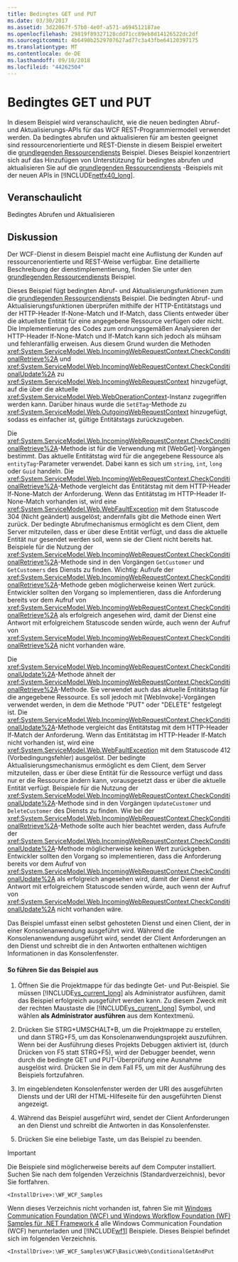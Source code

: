 ```yaml
---
title: Bedingtes GET und PUT
ms.date: 03/30/2017
ms.assetid: 3d22067f-57b8-4e0f-a571-a694512187ae
ms.openlocfilehash: 29819f89327128cdd71cc89eb8d14126522dc2df
ms.sourcegitcommit: 4b6490b2529707627ad77c3a43fbe64120397175
ms.translationtype: MT
ms.contentlocale: de-DE
ms.lasthandoff: 09/10/2018
ms.locfileid: "44262504"
---
```

# <a name="conditional-get-and-put"></a>Bedingtes GET und PUT
In diesem Beispiel wird veranschaulicht, wie die neuen bedingten Abruf- und Aktualisierungs-APIs für das WCF REST-Programmiermodell verwendet werden. Da bedingtes abrufen und aktualisieren für am besten geeignet sind ressourcenorientierte und REST-Dienste in diesem Beispiel erweitert die [grundlegenden Ressourcendiensts](../../../../docs/framework/wcf/samples/basic-resource-service.md) Beispiel. Dieses Beispiel konzentriert sich auf das Hinzufügen von Unterstützung für bedingtes abrufen und aktualisieren Sie auf die [grundlegenden Ressourcendiensts](../../../../docs/framework/wcf/samples/basic-resource-service.md) -Beispiels mit der neuen APIs in [!INCLUDE[netfx40_long](../../../../includes/netfx40-long-md.md)].  
  
## <a name="demonstrates"></a>Veranschaulicht  
 Bedingtes Abrufen und Aktualisieren  
  
## <a name="discussion"></a>Diskussion  
 Der WCF-Dienst in diesem Beispiel macht eine Auflistung der Kunden auf ressourcenorientierte und REST-Weise verfügbar. Eine detaillierte Beschreibung der dienstimplementierung, finden Sie unter den [grundlegenden Ressourcendiensts](../../../../docs/framework/wcf/samples/basic-resource-service.md) Beispiel.  
  
 Dieses Beispiel fügt bedingten Abruf- und Aktualisierungsfunktionen zum die [grundlegenden Ressourcendiensts](../../../../docs/framework/wcf/samples/basic-resource-service.md) Beispiel. Die bedingten Abruf- und Aktualisierungsfunktionen überprüfen mithilfe der HTTP-Entitätstags und der HTTP-Header If-None-Match und If-Match, dass Clients entweder über die aktuellste Entität für eine angegebene Ressource verfügen oder nicht. Die Implementierung des Codes zum ordnungsgemäßen Analysieren der HTTP-Header If-None-Match und If-Match kann sich jedoch als mühsam und fehleranfällig erweisen. Aus diesem Grund wurden die Methoden <xref:System.ServiceModel.Web.IncomingWebRequestContext.CheckConditionalRetrieve%2A> und <xref:System.ServiceModel.Web.IncomingWebRequestContext.CheckConditionalUpdate%2A> zu <xref:System.ServiceModel.Web.IncomingWebRequestContext> hinzugefügt, auf die über die aktuelle <xref:System.ServiceModel.Web.WebOperationContext>-Instanz zugegriffen werden kann. Darüber hinaus wurde die `SetETag`-Methode zu <xref:System.ServiceModel.Web.OutgoingWebRequestContext> hinzugefügt, sodass es einfacher ist, gültige Entitätstags zurückzugeben.  
  
 Die <xref:System.ServiceModel.Web.IncomingWebRequestContext.CheckConditionalRetrieve%2A>-Methode ist für die Verwendung mit [WebGet]-Vorgängen bestimmt. Das aktuelle Entitätstag wird für die angegebene Ressource als `entityTag`-Parameter verwendet. Dabei kann es sich um `string`, `int`, `long` oder `Guid` handeln. Die <xref:System.ServiceModel.Web.IncomingWebRequestContext.CheckConditionalRetrieve%2A>-Methode vergleicht das Entitätstag mit dem HTTP-Header If-None-Match der Anforderung. Wenn das Entitätstag im HTTP-Header If-None-Match vorhanden ist, wird eine <xref:System.ServiceModel.Web.WebFaultException> mit dem Statuscode 304 (Nicht geändert) ausgelöst; andernfalls gibt die Methode einen Wert zurück. Der bedingte Abrufmechanismus ermöglicht es dem Client, dem Server mitzuteilen, dass er über diese Entität verfügt, und dass die aktuelle Entität nur gesendet werden soll, wenn sie der Client nicht bereits hat. Beispiele für die Nutzung der <xref:System.ServiceModel.Web.IncomingWebRequestContext.CheckConditionalRetrieve%2A>-Methode sind in den Vorgängen `GetCustomer` und `GetCustomers` des Diensts zu finden. Wichtig: Aufrufe der <xref:System.ServiceModel.Web.IncomingWebRequestContext.CheckConditionalRetrieve%2A>-Methode geben möglicherweise keinen Wert zurück. Entwickler sollten den Vorgang so implementieren, dass die Anforderung bereits vor dem Aufruf von <xref:System.ServiceModel.Web.IncomingWebRequestContext.CheckConditionalRetrieve%2A> als erfolgreich angesehen wird, damit der Dienst eine Antwort mit erfolgreichem Statuscode senden würde, auch wenn der Aufruf von <xref:System.ServiceModel.Web.IncomingWebRequestContext.CheckConditionalRetrieve%2A> nicht vorhanden wäre.  
  
 Die <xref:System.ServiceModel.Web.IncomingWebRequestContext.CheckConditionalUpdate%2A>-Methode ähnelt der <xref:System.ServiceModel.Web.IncomingWebRequestContext.CheckConditionalRetrieve%2A>-Methode. Sie verwendet auch das aktuelle Entitätstag für die angegebene Ressource. Es soll jedoch mit [WebInvoke]-Vorgängen verwendet werden, in dem die Methode "PUT" oder "DELETE" festgelegt ist. Die <xref:System.ServiceModel.Web.IncomingWebRequestContext.CheckConditionalUpdate%2A>-Methode vergleicht das Entitätstag mit dem HTTP-Header If-Match der Anforderung. Wenn das Entitätstag im HTTP-Header If-Match nicht vorhanden ist, wird eine <xref:System.ServiceModel.Web.WebFaultException> mit dem Statuscode 412 (Vorbedingungsfehler) ausgelöst. Der bedingte Aktualisierungsmechanismus ermöglicht es dem Client, dem Server mitzuteilen, dass er über diese Entität für die Ressource verfügt und dass nur er die Ressource ändern kann, vorausgesetzt dass er über die aktuelle Entität verfügt. Beispiele für die Nutzung der <xref:System.ServiceModel.Web.IncomingWebRequestContext.CheckConditionalUpdate%2A>-Methode sind in den Vorgängen `UpdateCustomer` und `DeleteCustomer` des Diensts zu finden. Wie bei der <xref:System.ServiceModel.Web.IncomingWebRequestContext.CheckConditionalRetrieve%2A>-Methode sollte auch hier beachtet werden, dass Aufrufe der <xref:System.ServiceModel.Web.IncomingWebRequestContext.CheckConditionalUpdate%2A>-Methode möglicherweise keinen Wert zurückgeben. Entwickler sollten den Vorgang so implementieren, dass die Anforderung bereits vor dem Aufruf von <xref:System.ServiceModel.Web.IncomingWebRequestContext.CheckConditionalUpdate%2A> als erfolgreich angesehen wird, damit der Dienst eine Antwort mit erfolgreichem Statuscode senden würde, auch wenn der Aufruf von <xref:System.ServiceModel.Web.IncomingWebRequestContext.CheckConditionalUpdate%2A> nicht vorhanden wäre.  
  
 Das Beispiel umfasst einen selbst gehosteten Dienst und einen Client, der in einer Konsolenanwendung ausgeführt wird. Während die Konsolenanwendung ausgeführt wird, sendet der Client Anforderungen an den Dienst und schreibt die in den Antworten enthaltenen wichtigen Informationen in das Konsolenfenster.  
  
#### <a name="to-run-the-sample"></a>So führen Sie das Beispiel aus  
  
1.  Öffnen Sie die Projektmappe für das bedingte Get- und Put-Beispiel. Sie müssen [!INCLUDE[vs_current_long](../../../../includes/vs-current-long-md.md)] als Administrator ausführen, damit das Beispiel erfolgreich ausgeführt werden kann. Zu diesem Zweck mit der rechten Maustaste die [!INCLUDE[vs_current_long](../../../../includes/vs-current-long-md.md)] Symbol, und wählen **als Administrator ausführen** aus dem Kontextmenü.  
  
2.  Drücken Sie STRG+UMSCHALT+B, um die Projektmappe zu erstellen, und dann STRG+F5, um das Konsolenanwendungsprojekt auszuführen. Wenn bei der Ausführung dieses Projekts Debuggen aktiviert ist, (durch Drücken von F5 statt STRG+F5), wird der Debugger beendet, wenn durch die bedingte GET und PUT-Überprüfung eine Ausnahme ausgelöst wird. Drücken Sie in dem Fall F5, um mit der Ausführung des Beispiels fortzufahren.  
  
3.  Im eingeblendeten Konsolenfenster werden der URI des ausgeführten Diensts und der URI der HTML-Hilfeseite für den ausgeführten Dienst angezeigt.  
  
4.  Während das Beispiel ausgeführt wird, sendet der Client Anforderungen an den Dienst und schreibt die Antworten in das Konsolenfenster.  
  
5.  Drücken Sie eine beliebige Taste, um das Beispiel zu beenden.  
  
> [!IMPORTANT]
>  Die Beispiele sind möglicherweise bereits auf dem Computer installiert. Suchen Sie nach dem folgenden Verzeichnis (Standardverzeichnis), bevor Sie fortfahren.  
>   
>  `<InstallDrive>:\WF_WCF_Samples`  
>   
>  Wenn dieses Verzeichnis nicht vorhanden ist, fahren Sie mit [Windows Communication Foundation (WCF) und Windows Workflow Foundation (WF) Samples für .NET Framework 4](https://go.microsoft.com/fwlink/?LinkId=150780) alle Windows Communication Foundation (WCF) herunterladen und [!INCLUDE[wf1](../../../../includes/wf1-md.md)] Beispiele. Dieses Beispiel befindet sich im folgenden Verzeichnis.  
>   
>  `<InstallDrive>:\WF_WCF_Samples\WCF\Basic\Web\ConditionalGetAndPut`
